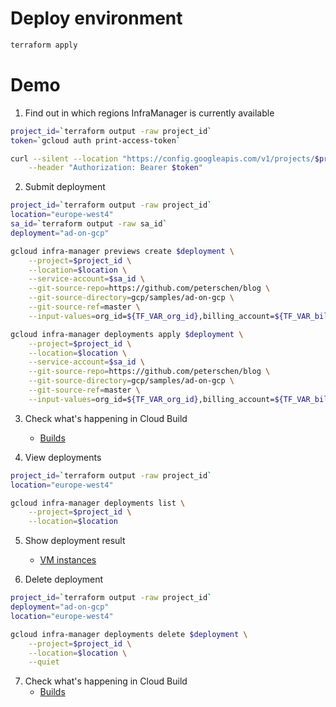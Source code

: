 # Deploy environment
```sh
terraform apply
```

# Demo

1. Find out in which regions InfraManager is currently available

```sh
project_id=`terraform output -raw project_id`
token=`gcloud auth print-access-token`

curl --silent --location "https://config.googleapis.com/v1/projects/$project_id/locations" \
    --header "Authorization: Bearer $token"
```

2. Submit deployment

```sh
project_id=`terraform output -raw project_id`
location="europe-west4"
sa_id=`terraform output -raw sa_id`
deployment="ad-on-gcp"

gcloud infra-manager previews create $deployment \
    --project=$project_id \
    --location=$location \
    --service-account=$sa_id \
    --git-source-repo=https://github.com/peterschen/blog \
    --git-source-directory=gcp/samples/ad-on-gcp \
    --git-source-ref=master \
    --input-values=org_id=${TF_VAR_org_id},billing_account=${TF_VAR_billing_account},domain_name=inframanager.lab,password=Admin123Admin123

gcloud infra-manager deployments apply $deployment \
    --project=$project_id \
    --location=$location \
    --service-account=$sa_id \
    --git-source-repo=https://github.com/peterschen/blog \
    --git-source-directory=gcp/samples/ad-on-gcp \
    --git-source-ref=master \
    --input-values=org_id=${TF_VAR_org_id},billing_account=${TF_VAR_billing_account},domain_name=inframanager.lab,password=Admin123Admin123
```

3. Check what's happening in Cloud Build
    * [Builds][builds]

4. View deployments

```sh
project_id=`terraform output -raw project_id`
location="europe-west4"

gcloud infra-manager deployments list \
    --project=$project_id \
    --location=$location
```

5. Show deployment result
     * [VM instances][instances]

6. Delete deployment

```sh
project_id=`terraform output -raw project_id`
deployment="ad-on-gcp"
location="europe-west4"

gcloud infra-manager deployments delete $deployment \
    --project=$project_id \
    --location=$location \
    --quiet
```

7. Check what's happening in Cloud Build
    * [Builds][builds]

[builds]: https://console.cloud.google.com/cloud-build/builds;region=europe-west4
[instances]: https://console.cloud.google.com/compute/instances